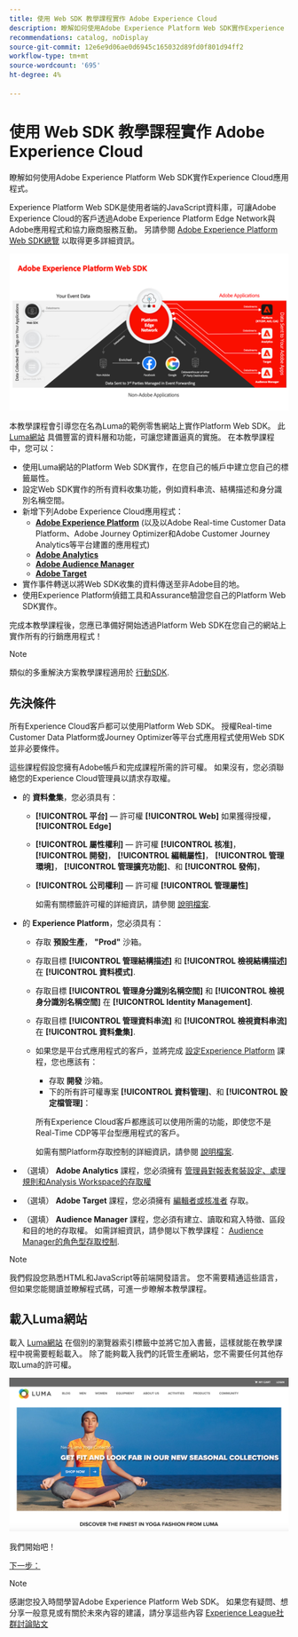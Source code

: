 ```yaml
---
title: 使用 Web SDK 教學課程實作 Adobe Experience Cloud
description: 瞭解如何使用Adobe Experience Platform Web SDK實作Experience Cloud應用程式。
recommendations: catalog, noDisplay
source-git-commit: 12e6e9d06ae0d6945c165032d89fd0f801d94ff2
workflow-type: tm+mt
source-wordcount: '695'
ht-degree: 4%

---
```


# 使用 Web SDK 教學課程實作 Adobe Experience Cloud

瞭解如何使用Adobe Experience Platform Web SDK實作Experience Cloud應用程式。

Experience Platform Web SDK是使用者端的JavaScript資料庫，可讓Adobe Experience Cloud的客戶透過Adobe Experience Platform Edge Network與Adobe應用程式和協力廠商服務互動。 另請參閱 [Adobe Experience Platform Web SDK總覽](https://experienceleague.adobe.com/docs/experience-platform/edge/home.html?lang=zh-Hant) 以取得更多詳細資訊。

![Experience PlatformWeb SDK架構](assets/dc-websdk.png)

本教學課程會引導您在名為Luma的範例零售網站上實作Platform Web SDK。 此 [Luma網站](https://luma.enablementadobe.com/content/luma/us/en.html) 具備豐富的資料層和功能，可讓您建置逼真的實施。 在本教學課程中，您可以：

* 使用Luma網站的Platform Web SDK實作，在您自己的帳戶中建立您自己的標籤屬性。
* 設定Web SDK實作的所有資料收集功能，例如資料串流、結構描述和身分識別名稱空間。
* 新增下列Adobe Experience Cloud應用程式：
   * **[Adobe Experience Platform](setup-experience-platform.md)** (以及以Adobe Real-time Customer Data Platform、Adobe Journey Optimizer和Adobe Customer Journey Analytics等平台建置的應用程式)
   * **[Adobe Analytics](setup-analytics.md)**
   * **[Adobe Audience Manager](setup-audience-manager.md)**
   * **[Adobe Target](setup-target.md)**
* 實作事件轉送以將Web SDK收集的資料傳送至非Adobe目的地。
* 使用Experience Platform偵錯工具和Assurance驗證您自己的Platform Web SDK實作。

完成本教學課程後，您應已準備好開始透過Platform Web SDK在您自己的網站上實作所有的行銷應用程式！


>[!NOTE]
>
>類似的多重解決方案教學課程適用於 [行動SDK](../tutorial-mobile-sdk/overview.md).

## 先決條件

所有Experience Cloud客戶都可以使用Platform Web SDK。 授權Real-time Customer Data Platform或Journey Optimizer等平台式應用程式使用Web SDK並非必要條件。

這些課程假設您擁有Adobe帳戶和完成課程所需的許可權。 如果沒有，您必須聯絡您的Experience Cloud管理員以請求存取權。

* 的 **資料彙集**，您必須具有：
   * **[!UICONTROL 平台]** — 許可權 **[!UICONTROL Web]** 如果獲得授權， **[!UICONTROL Edge]**
   * **[!UICONTROL 屬性權利]** — 許可權 **[!UICONTROL 核准]**， **[!UICONTROL 開發]**， **[!UICONTROL 編輯屬性]**， **[!UICONTROL 管理環境]**， **[!UICONTROL 管理擴充功能]**、和 **[!UICONTROL 發佈]**，
   * **[!UICONTROL 公司權利]** — 許可權 **[!UICONTROL 管理屬性]**

     如需有關標籤許可權的詳細資訊，請參閱 [說明檔案](https://experienceleague.adobe.com/docs/experience-platform/tags/admin/user-permissions.html).

* 的 **Experience Platform**，您必須具有：

   * 存取 **預設生產**， **&quot;Prod&quot;** 沙箱。
   * 存取目標 **[!UICONTROL 管理結構描述]** 和 **[!UICONTROL 檢視結構描述]** 在 **[!UICONTROL 資料模式]**.
   * 存取目標 **[!UICONTROL 管理身分識別名稱空間]** 和 **[!UICONTROL 檢視身分識別名稱空間]** 在 **[!UICONTROL Identity Management]**.
   * 存取目標 **[!UICONTROL 管理資料串流]** 和 **[!UICONTROL 檢視資料串流]** 在 **[!UICONTROL 資料彙集]**.
   * 如果您是平台式應用程式的客戶，並將完成 [設定Experience Platform](setup-experience-platform.md) 課程，您也應該有：
      * 存取 **開發** 沙箱。
      * 下的所有許可權專案 **[!UICONTROL 資料管理]**、和 **[!UICONTROL 設定檔管理]**：

     所有Experience Cloud客戶都應該可以使用所需的功能，即使您不是Real-Time CDP等平台型應用程式的客戶。

     如需有關Platform存取控制的詳細資訊，請參閱 [說明檔案](https://experienceleague.adobe.com/docs/experience-platform/access-control/home.html?lang=zh-Hant).

* （選填） **Adobe Analytics** 課程，您必須擁有 [管理員對報表套裝設定、處理規則和Analysis Workspace的存取權](https://experienceleague.adobe.com/docs/analytics/admin/admin-console/home.html?lang=zh-Hant)

* （選填） **Adobe Target** 課程，您必須擁有 [編輯者或核准者](https://experienceleague.adobe.com/docs/target/using/administer/manage-users/enterprise/properties-overview.html#section_8C425E43E5DD4111BBFC734A2B7ABC80) 存取。

* （選填） **Audience Manager** 課程，您必須有建立、讀取和寫入特徵、區段和目的地的存取權。 如需詳細資訊，請參閱以下教學課程： [Audience Manager的角色型存取控制](https://experienceleague.adobe.com/docs/audience-manager-learn/tutorials/setup-and-admin/user-management/setting-permissions-with-role-based-access-control.html?lang=en).


>[!NOTE]
>
>我們假設您熟悉HTML和JavaScript等前端開發語言。 您不需要精通這些語言，但如果您能閱讀並瞭解程式碼，可進一步瞭解本教學課程。

## 載入Luma網站

載入 [Luma網站](https://luma.enablementadobe.com/content/luma/us/en.html) 在個別的瀏覽器索引標籤中並將它加入書籤，這樣就能在教學課程中視需要輕鬆載入。 除了能夠載入我們的託管生產網站，您不需要任何其他存取Luma的許可權。

[![Luma網站](assets/old-overview-luma.png)](https://luma.enablementadobe.com/content/luma/us/en.html)

我們開始吧！

[下一步： ](configure-schemas.md)

>[!NOTE]
>
>感謝您投入時間學習Adobe Experience Platform Web SDK。 如果您有疑問、想分享一般意見或有關於未來內容的建議，請分享這些內容 [Experience League社群討論貼文](https://experienceleaguecommunities.adobe.com/t5/adobe-experience-platform-launch/tutorial-discussion-implement-adobe-experience-cloud-with-web/td-p/444996)
